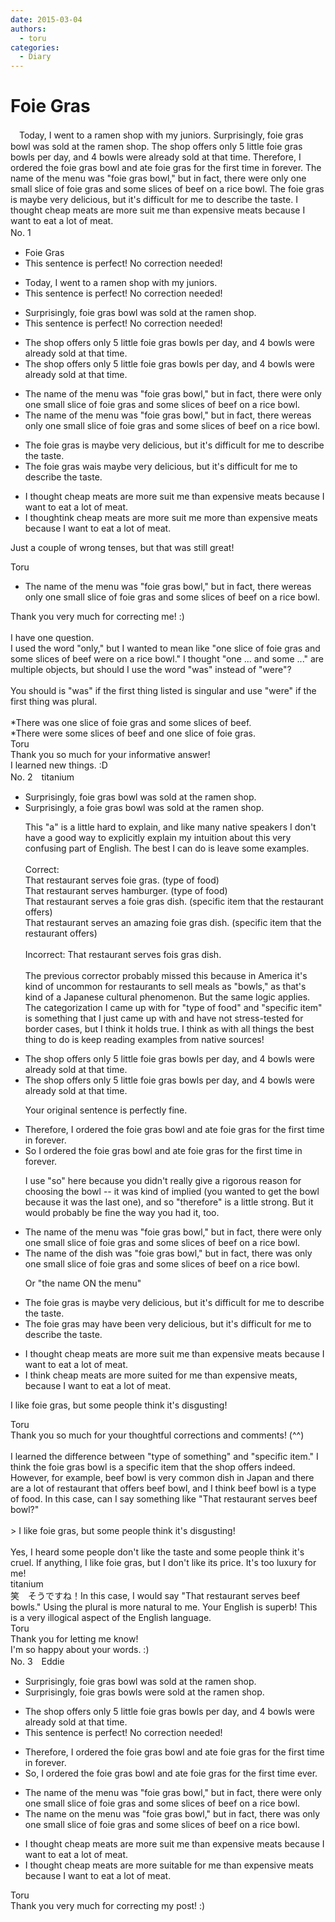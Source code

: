 ```yaml
---
date: 2015-03-04
authors:
  - toru
categories:
  - Diary
---
```


<h1 id="subject_show">Foie Gras</h1>
<div class="date" hidden>Mar 4, 2015 20:46</div>
<div id="post"><div id="body_show_ori">
　Today, I went to a ramen shop with my juniors. Surprisingly, foie gras bowl was sold at the ramen shop. The shop offers only 5 little foie gras bowls per day, and 4 bowls were already sold at that time. Therefore, I ordered the foie gras bowl and ate foie gras for the first time in forever. The name of the menu was "foie gras bowl," but in fact, there were only one small slice of foie gras and some slices of beef on a rice bowl. The foie gras is maybe very delicious, but it's difficult for me to describe the taste. I thought cheap meats are more suit me than expensive meats because I want to eat a lot of meat.
</div></div>

<!-- more -->

<div id="block"><div class="first_name"> No. 1　<span class="just_name"></span></div><div id="block2">
<ul class="correction_field">
<li class="incorrect">Foie Gras</li>
<li class="corrected perfect">This sentence is perfect! No correction needed!</li>
</ul>
<ul class="correction_field">
<li class="incorrect">Today, I went to a ramen shop with my juniors.</li>
<li class="corrected perfect">This sentence is perfect! No correction needed!</li>
</ul>
<ul class="correction_field">
<li class="incorrect">Surprisingly, foie gras bowl was sold at the ramen shop.</li>
<li class="corrected perfect">This sentence is perfect! No correction needed!</li>
</ul>
<ul class="correction_field">
<li class="incorrect">The shop offers only 5 little foie gras bowls per day, and 4 bowls were already sold at that time.</li>
<li class="corrected correct">
The shop offers only 5 little foie gras bowls per day<span class="f_gray"><span class="sline">,</span></span> and 4 bowls were already sold at that time.
</li>
</ul>
<ul class="correction_field">
<li class="incorrect">The name of the menu was "foie gras bowl," but in fact, there were only one small slice of foie gras and some slices of beef on a rice bowl.</li>
<li class="corrected correct">
The name of the menu was "foie gras bowl," but in fact, there w<span class="f_gray"><span class="sline">ere</span></span><span class="f_red">as</span> only one small slice of foie gras and some slices of beef on a rice bowl.
</li>
</ul>
<ul class="correction_field">
<li class="incorrect">The foie gras is maybe very delicious, but it's difficult for me to describe the taste.</li>
<li class="corrected correct">
The foie gras <span class="f_red">wa</span><span class="f_gray"><span class="sline">i</span></span>s maybe very delicious, but it's difficult for me to describe the taste.
</li>
</ul>
<ul class="correction_field">
<li class="incorrect">I thought cheap meats are more suit me than expensive meats because I want to eat a lot of meat.</li>
<li class="corrected correct">
I th<span class="f_gray"><span class="sline">ought</span></span><span class="f_red">ink</span> cheap meats <span class="f_gray"><span class="sline">are more </span></span>suit me <span class="f_red">more </span>than expensive meats because I want to eat a lot of meat.
</li>
</ul>
<p class="comment_small">
 Just a couple of wrong tenses, but that was still great!
</p>

</div><div class="name"><span class="just_name">Toru</span><br><div class="quote_field"><ul class="correction_field">
<li class="corrected correct">
The name of the menu was "foie gras bowl," but in fact, there w<span class="f_gray"><span class="sline">ere</span></span><span class="f_red">as</span> only one small slice of foie gras and some slices of beef on a rice bowl.
</li>
</ul></div>
Thank you very much for correcting me! :)<br/><br/>I have one question.<br/>I used the word "only," but I wanted to mean like "one slice of foie gras and some slices of beef were on a rice bowl." I thought "one ... and some ..." are multiple objects, but should I use the word "was" instead of "were"?
</div>
<div class="name"><span class="just_name"></span><br>
You should is "was" if the first thing listed is singular and use "were" if the first thing was plural.<br/><br/>*There was one slice of foie gras and some slices of beef.<br/>*There were some slices of beef and one slice of foie gras.
</div>
<div class="name"><span class="just_name">Toru</span><br>
Thank you so much for your informative answer! <br/>I learned new things. :D
</div>
</div>
<div id="block"><div class="first_name"> No. 2　<span class="just_name">titanium</span></div><div id="block2">
<ul class="correction_field">
<li class="incorrect">Surprisingly, foie gras bowl was sold at the ramen shop.</li>
<li class="corrected correct">
Surprisingly, <span class="f_red">a </span>foie gras bowl was sold at the ramen shop.
<p class="correction_comment">This "a" is a little hard to explain, and like many native speakers I don't have a good way to explicitly explain my intuition about this very confusing part of English. The best I can do is leave some examples.<br/><br/>Correct:<br/>That restaurant serves foie gras. (type of food)<br/>That restaurant serves hamburger. (type of food)<br/>That restaurant serves a foie gras dish. (specific item that the restaurant offers)<br/>That restaurant serves an amazing foie gras dish. (specific item that the restaurant offers)<br/><br/>Incorrect: That restaurant serves fois gras dish.<br/><br/>The previous corrector probably missed this because in America it's kind of uncommon for restaurants to sell meals as "bowls," as that's kind of a Japanese cultural phenomenon. But the same logic applies. The categorization I came up with for "type of food" and "specific item" is something that I just came up with and have not stress-tested for border cases, but I think it holds true. I think as with all things the best thing to do is keep reading examples from native sources!</p>
</li>
</ul>
<ul class="correction_field">
<li class="incorrect">The shop offers only 5 little foie gras bowls per day, and 4 bowls were already sold at that time.</li>
<li class="corrected correct">
The shop offers only 5 little foie gras bowls per day, and 4 bowls were already sold at that time.
<p class="correction_comment">Your original sentence is perfectly fine.</p>
</li>
</ul>
<ul class="correction_field">
<li class="incorrect">Therefore, I ordered the foie gras bowl and ate foie gras for the first time in forever.</li>
<li class="corrected correct">
<span class="f_blue">So</span> I ordered the foie gras bowl and ate foie gras for the first time in forever.
<p class="correction_comment">I use "so" here because you didn't really give a rigorous reason for choosing the bowl -- it was kind of implied (you wanted to get the bowl because it was the last one), and so "therefore" is a little strong. But it would probably be fine the way you had it, too.</p>
</li>
</ul>
<ul class="correction_field">
<li class="incorrect">The name of the menu was "foie gras bowl," but in fact, there were only one small slice of foie gras and some slices of beef on a rice bowl.</li>
<li class="corrected correct">
The name of the <span class="f_red">dish</span> was "foie gras bowl," but in fact, there w<span class="f_red">as</span> only one small slice of foie gras and some slices of beef on a rice bowl.
<p class="correction_comment">Or "the name ON the menu"</p>
</li>
</ul>
<ul class="correction_field">
<li class="incorrect">The foie gras is maybe very delicious, but it's difficult for me to describe the taste.</li>
<li class="corrected correct">
The foie gras<span class="f_blue"> may have been</span> very delicious, but it's difficult for me to describe the taste.
</li>
</ul>
<ul class="correction_field">
<li class="incorrect">I thought cheap meats are more suit me than expensive meats because I want to eat a lot of meat.</li>
<li class="corrected correct">
I <span class="f_red">think</span> cheap meats are more suit<span class="f_red">ed for</span> me than expensive meats<span class="f_red">,</span> because I want to eat a lot of meat.
</li>
</ul>
<p class="comment_small">
 I like foie gras, but some people think it's disgusting!
</p>

</div><div class="name"><span class="just_name">Toru</span><br>
Thank you so much for your thoughtful corrections and comments! (^^)<br/><br/>I learned the difference between "type of something" and "specific item." I think the foie gras bowl is a specific item that the shop offers indeed. However, for example, beef bowl is very common dish in Japan and there are a lot of restaurant that offers beef bowl, and I think beef bowl is a type of food. In this case, can I say something like "That restaurant serves beef bowl?"<br/><br/>&gt; I like foie gras, but some people think it's disgusting!<br/><br/>Yes, I heard some people don't like the taste and some people think it's cruel. If anything, I like foie gras, but I don't like its price. It's too luxury for me!
</div>
<div class="name"><span class="just_name">titanium</span><br>
笑　そうですね！In this case, I would say "That restaurant serves beef bowls." Using the plural is more natural to me. Your English is superb! This is a very illogical aspect of the English language.
</div>
<div class="name"><span class="just_name">Toru</span><br>
Thank you for letting me know!<br/>I'm so happy about your words. :)
</div>
</div>
<div id="block"><div class="first_name"> No. 3　<span class="just_name">Eddie</span></div><div id="block2">
<ul class="correction_field">
<li class="incorrect">Surprisingly, foie gras bowl was sold at the ramen shop.</li>
<li class="corrected correct">
Surprisingly, foie gras bowl<span class="f_red">s</span> <span class="f_blue">were</span> sold at the ramen shop.
</li>
</ul>
<ul class="correction_field">
<li class="incorrect">The shop offers only 5 little foie gras bowls per day, and 4 bowls were already sold at that time.</li>
<li class="corrected perfect">This sentence is perfect! No correction needed!</li>
</ul>
<ul class="correction_field">
<li class="incorrect">Therefore, I ordered the foie gras bowl and ate foie gras for the first time in forever.</li>
<li class="corrected correct">
<span class="f_blue">So</span>, I ordered the foie gras bowl and ate foie gras for the first time <span class="f_blue">ever.</span>
</li>
</ul>
<ul class="correction_field">
<li class="incorrect">The name of the menu was "foie gras bowl," but in fact, there were only one small slice of foie gras and some slices of beef on a rice bowl.</li>
<li class="corrected correct">
The name <span class="f_blue">on</span> the menu was "foie gras bowl," but in fact, there <span class="f_blue">was </span>only one small slice of foie gras and some slices of beef on a rice bowl.
</li>
</ul>
<ul class="correction_field">
<li class="incorrect">I thought cheap meats are more suit me than expensive meats because I want to eat a lot of meat.</li>
<li class="corrected correct">
I thought cheap meats are more suit<span class="f_red">able for</span> me than expensive meats because I want to eat a lot of meat.
</li>
</ul>
</div><div class="name"><span class="just_name">Toru</span><br>
Thank you very much for correcting my post! :)
</div>
</div>
